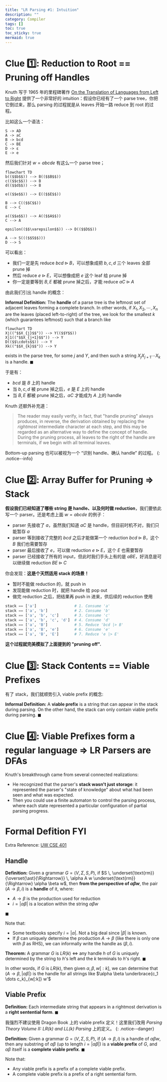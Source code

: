 ```yaml
---
title: "LR Parsing #1: Intuition"
description: ""
category: Compiler
tags: []
toc: true
toc_sticky: true
mermaid: true
---
```


# Clue 1️⃣: Reduction to Root == Pruning off Handles

Knuth 写于 1965 年的里程碑著作 [On the Translation of Languages from Left to Right](https://www.sciencedirect.com/science/article/pii/S0019995865904262) 提供了一个非常好的 intuition：假设你已经有了一个 parse tree，你把它倒过来，那么 parsing 的过程就是从 leaves 开始一路 reduce 到 root 的过程。 

比如这么一个语法：

```bnf
S -> AD
A -> aC
B -> bcd
C -> BE
D -> ε
E -> e
```

然后我们针对 $w = abcde$ 有这么一个 parse tree；

```mermaid
flowchart TD
b(($$b$$)) --> B(($$B$$))
c(($$c$$)) --> B
d(($$d$$)) --> B

e(($$e$$)) --> E(($$E$$))

B --> C(($$C$$))
E --> C

a(($$a$$)) --> A(($$A$$))
C --> A

epsilon(($$\varepsilon$$)) --> D(($$D$$))

A --> S((($$S$$)))
D --> S
```

可以看出：

- 我们一定是先 reduce $bcd \rhd B$，可以想象成把 $b,c,d$ 三个 leaves 全部 prune 掉
- 然后 reduce $e \rhd E$，可以想像成把 $e$ 这个 leaf 给 prune 掉
- 你一定是要等到 $B,E$ 都被 prune 掉之后，才能 reduce $aC \rhd A$

由此我们引出 handle 的概念：

**Informal Definition:** The **handle** of a parse tree is the leftmost set of adjacent leaves forming a complete branch. In other words, if $X_1, X_2, \cdots, X_n$ are the leaves (placed left-to-right) of the tree, we look for the smallest $k$ (which guarantees leftmost) such that a branch like 

```mermaid
flowchart TD
Xj(("$$X_{j}$$")) --> Y(($$Y$$))
Xj1(("$$X_{j+1}$$")) --> Y
D(($$\cdots$$)) --> Y
Xk(("$$X_{k}$$")) --> Y
```

exists in the parse tree, for some $j$ and $Y$, and then such a string $X_j X_{j+1} \cdots X_k$ is a handle. $\blacksquare$

于是有：

- $bcd$ 是 $B$ 上的 handle
- 当 $b,c,d$ 被 prune 掉之后，$e$ 是 $E$ 上的 handle
- 当 $B,E$ 都被 prune 掉之后，$aC$ 才能成为 $A$ 上的 handle

Knuth 还额外补充道：

> The reader may easily verify, in fact, that "handle pruning" always produces, in reverse, the derivation obtained by replacing the *rightmost* intermediate character at each step, and this may be regarded as an alternative way to define the concept of handle. During the pruning process, all leaves to the right of the handle are terminals, if we begin with all terminal leaves.

Bottom-up parsing 也可以被视为一个 “识别 handle、确认 handle” 的过程。
{: .notice--info}
 
# Clue 2️⃣: Array Buffer for Pruning => Stack

**假设我们已经知道了哪些 string 是 handle、以及何时做 reduction**，我们要依此写一个 parser。还是考虑上面 $w = abcde$ 的例子：

- parser 先接收了 $a$，虽然我们知道 $aC$ 是 handle，但目前时机不对，我们只能暂存 $a$
- parser 等到接收了完整的 $bcd$ 之后才能做第一个 reduction $bcd \rhd B$，这个 $B$ 我们也需要暂存
- parser 最后接收了 $e$，可以做 reduction $e \rhd E$，这个 $E$ 也需要暂存
- parser 已经接收了所有的 input，但此时我们手头上有的是 $aBE$，好消息是可以继续做 reduction $BE \rhd C$

你会发现：**这是个天然适用 stack 的场景！**

- 暂时不能做 reduction 的，就 push in
- 发现能做 reduction 时，就把 handle 给 pop out
- 做完 reduction 之后，把结果再 push in 进来，供后续的 reduction 使用

```python
stack == ['a']                 # 1. Consume 'a'
stack == ['a', 'b']            # 2. Consume 'b'
stack == ['a', 'b', 'c']       # 3. Consume 'c'
stack == ['a', 'b', 'c', 'd']  # 4. Consume 'd'
stack == ['a', 'B']            # 5. Reduce 'bcd |> B'
stack == ['a', 'B', 'e']       # 6. Consume 'e'
stack == ['a', 'B', 'E']       # 7. Reduce 'e |> E'
```

**这个过程就完美模拟了上面提到的 "pruning off".**

# Clue 3️⃣: Stack Contents == Viable Prefixes

有了 stack，我们就顺势引入 viable prefix 的概念:

**Informal Definition:** A **viable prefix** is a string that can appear in the stack during parsing. On the other hand, the stack can only contain viable prefix during parsing. $\blacksquare$

# Clue 4️⃣: Viable Prefixes form a regular language => LR Parsers are DFAs

Knuth's breakthrough came from several connected realizations:

- He recognized that the parser's **stack wasn't just storage**: it represented the parser's "state of knowledge" about what had been seen and what was expected.
- Then you could use a finite automaton to control the parsing process, where each state represented a particular configuration of partial parsing progress.

# Formal Defition FYI

Extra Reference: [UW CSE 401](https://courses.cs.washington.edu/courses/cse401/19au/resources.html)

## Handle

**Definition:** Given a grammar $G=(V, \Sigma, S, P)$, if $S \, \underset{\text{rm}}{\overset{\ast}{\Rightarrow}} \, \alpha A w \underset{\text{rm}}{\Rightarrow} \alpha \beta w$, then **from the perspective of $\alpha \beta w$**, the pair $(A \to \beta, i)$ is a **handle** of it, where:

- $A \to \beta$ is the production used for reduction 
- $i = \vert \alpha \beta \vert$ is a location within the string $\alpha \beta w$

$\blacksquare$

Note that:

- Some textbooks specify $i = \vert \alpha \vert$. Not a big deal since $\vert \beta \vert$ is known.
- If $\beta$ can uniquely determine the production $A \to \beta$ (like there is only one with $\beta$ as RHS), we can informally write the handle as $(\beta, i)$.

**Theorem:** A grammar $G$ is $LR(k)$ $\iff$ any handle $h$ of $G$ is uniquely determined by the string to $h$'s left and the $k$ terminals to $h$'s right. $\blacksquare$

In other words, if $G$ is $LR(k)$, then given $\alpha, \beta, w[:k]$, we can determine that $(A \to \beta, \vert \alpha \beta \vert)$ is the handle for all strings like $\alpha \beta \underbrace{c_1 \dots c_k}_{w[:k]} w'$

## Viable Prefix

**Definition:** Each intermediate string that appears in a rightmost derivation is a **right sentential form**. $\blacksquare$

我强烈不建议使用 Dragon Book 上的 viable prefix 定义！这里我们改用 _Parsing Theory Volume II: LR(k) and LL(k) Parsing_ 上的定义。
{: .notice--danger}

**Definition:** Given a grammar $G=(V, \Sigma, S, P)$, if $(A \to \beta, i)$ is a handle of $\alpha \beta w$, then any substring of $\alpha \beta$ (up to length $i = \vert \alpha \beta \vert$) is a **viable prefix** of $G$, and $\alpha \beta$ itself is a **complete viable prefix**. $\blacksquare$

Note that:

- Any viable prefix is a prefix of a complete viable prefix.
- A complete viable prefix is a prefix of a right sentential form.